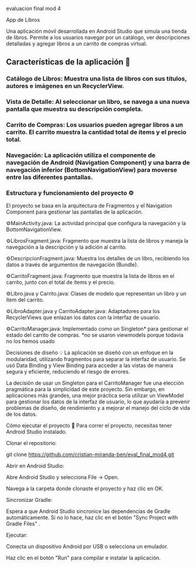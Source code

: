 evaluacion final mod 4


App de Libros


Una aplicación móvil desarrollada en Android Studio que simula una tienda de libros. Permite a los usuarios navegar por un catálogo, ver descripciones detalladas y agregar libros a un carrito de compras virtual.

## Características de la aplicación 📖
### Catálogo de Libros: Muestra una lista de libros con sus títulos, autores e imágenes en un RecyclerView.

### Vista de Detalle: Al seleccionar un libro, se navega a una nueva pantalla que muestra su descripción completa.

### Carrito de Compras: Los usuarios pueden agregar libros a un carrito. El carrito muestra la cantidad total de ítems y el precio total.

### Navegación: La aplicación utiliza el componente de navegación de Android (Navigation Component) y una barra de navegación inferior (BottomNavigationView) para moverse entre las diferentes pantallas.

### Estructura y funcionamiento del proyecto ⚙️
El proyecto se basa en la arquitectura de Fragmentos y el Navigation Component para gestionar las pantallas de la aplicación.

⚙️MainActivity.java: La actividad principal que configura la navegación y la BottomNavigationView.

⚙️LibrosFragment.java: Fragmento que muestra la lista de libros y maneja la navegación a la descripción y la adición al carrito.

⚙️DescripcionFragment.java: Muestra los detalles de un libro, recibiendo los datos a través de argumentos de navegación (Bundle).

⚙️CarritoFragment.java: Fragmento que muestra la lista de libros en el carrito, junto con el total de ítems y el precio.

⚙️Libro.java y Carrito.java: Clases de modelo que representan un libro y un ítem del carrito.

⚙️LibroAdapter.java y CarritoAdapter.java: Adaptadores para los RecyclerViews que enlazan los datos con la interfaz de usuario.

⚙️CarritoManager.java: Implementado como un Singleton* para gestionar el estado del carrito de compras.
*no se usaron viewmodels porque todavia no los hemos usado

Decisiones de diseño 💡
La aplicación se diseñó con un enfoque en la modularidad, utilizando fragmentos para separar la interfaz de usuario. Se usó Data Binding y View Binding para acceder a las vistas de manera segura y eficiente, reduciendo el riesgo de errores.

La decisión de usar un Singleton para el CarritoManager fue una elección pragmática para la simplicidad de este proyecto. Sin embargo, en aplicaciones más grandes, una mejor práctica sería utilizar un ViewModel para gestionar los datos de la interfaz de usuario, lo que ayudaría a prevenir problemas de diseño, de rendimiento y a mejorar el manejo del ciclo de vida de los datos.

Cómo ejecutar el proyecto 🚀
Para correr el proyecto, necesitas tener Android Studio instalado.

Clonar el repositorio:

git clone https://github.com/cristian-miranda-ben/eval_final_mod4.git

Abrir en Android Studio:

Abre Android Studio y selecciona File -> Open.

Navega a la carpeta donde clonaste el proyecto y haz clic en OK.

Sincronizar Gradle:

Espera a que Android Studio sincronice las dependencias de Gradle automáticamente. Si no lo hace, haz clic en el botón "Sync Project with Gradle Files" .

Ejecutar:

Conecta un dispositivo Android por USB o selecciona un emulador.

Haz clic en el botón "Run"  para compilar e instalar la aplicación.
